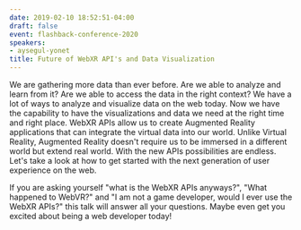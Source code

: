 ```yaml
---
date: 2019-02-10 18:52:51-04:00
draft: false
event: flashback-conference-2020
speakers:
- aysegul-yonet
title: Future of WebXR API's and Data Visualization
---
```



We are gathering more data than ever before. Are we able to analyze and learn from it? Are we able to access the data in the right context? We have a lot of ways to analyze and visualize data on the web today. Now we have the capability to have the visualizations and data we need at the right time and right place. WebXR APIs allow us to create Augmented Reality applications that can integrate the virtual data into our world. Unlike Virtual Reality, Augmented Reality doesn't require us to be immersed in a different world but extend real world. With the new APIs possibilities are endless. Let's take a look at how to get started with the next generation of user experience on the web.

If you are asking yourself "what is the WebXR APIs anyways?", "What happened to WebVR?" and "I am not a game developer, would I ever use the WebXR APIs?" this talk will answer all your questions. Maybe even get you excited about being a web developer today!

